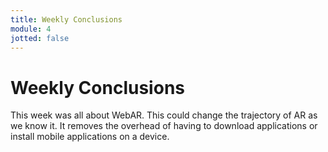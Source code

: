```yaml
---
title: Weekly Conclusions
module: 4
jotted: false
---
```


# Weekly Conclusions

This week was all about WebAR.  This could change the trajectory of AR as we know it.  It removes the overhead of having to download applications or install mobile applications on a device.